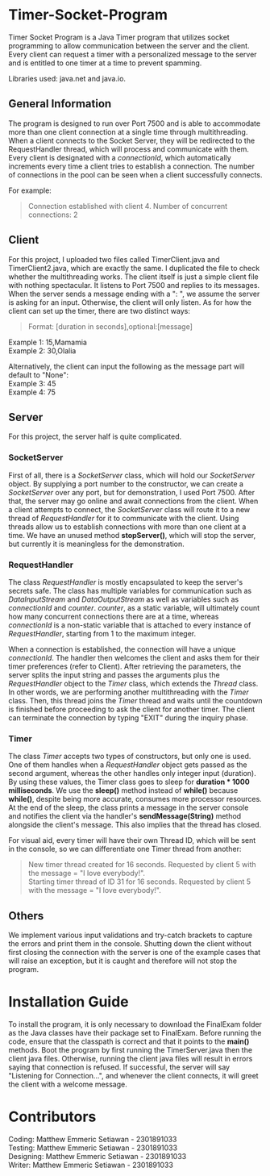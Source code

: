 # Timer-Socket-Program

Timer Socket Program is a Java Timer program that utilizes socket programming to allow communication between the server and the client. Every client can request a timer with a personalized message to the server and is entitled to one timer at a time to prevent spamming. <br />

Libraries used: java.net and java.io.


## General Information

The program is designed to run over Port 7500 and is able to accommodate more than one client connection at a single time through multithreading. When a client connects to the Socket Server, they will be redirected to the RequestHandler thread, which will process and communicate with them. Every client is designated with a *connectionId*, which automatically increments every time a client tries to establish a connection. The number of connections in the pool can be seen when a client successfully connects.

For example:
> Connection established with client 4. Number of concurrent connections: 2



## Client

For this project, I uploaded two files called TimerClient.java and TimerClient2.java, which are exactly the same. I duplicated the file to check whether the multithreading works. The client itself is just a simple client file with nothing spectacular. It listens to Port 7500 and replies to its messages. When the server sends a message ending with a ": ", we assume the server is asking for an input. Otherwise, the client will only listen. As for how the client can set up the timer, there are two distinct ways:

> Format: [duration in seconds],optional:[message]

Example 1: 15,Mamamia <br />
Example 2: 30,Olalia 

Alternatively, the client can input the following as the message part will default to "None": <br />
Example 3: 45 <br />
Example 4: 75



## Server

For this project, the server half is quite complicated. 

### SocketServer

First of all, there is a *SocketServer* class, which will hold our *SocketServer* object. By supplying a port number to the constructor, we can create a *SocketServer* over any port, but for demonstration, I used Port 7500. After that, the server may go online and await connections from the client. When a client attempts to connect, the *SocketServer* class will route it to a new thread of *RequestHandler* for it to communicate with the client. Using threads allow us to establish connections with more than one client at a time. We have an unused method **stopServer()**, which will stop the server, but currently it is meaningless for the demonstration.

### RequestHandler
The class *RequestHandler* is mostly encapsulated to keep the server's secrets safe. The class has multiple variables for communication such as *DataInputStream* and *DataOutputStream* as well as variables such as *connectionId* and *counter*. *counter*, as a static variable, will ultimately count how many concurrent connections there are at a time, whereas *connectionId* is a non-static variable that is attached to every instance of *RequestHandler*, starting from 1 to the maximum integer.

When a connection is established, the connection will have a unique *connectionId*. The handler then welcomes the client and asks them for their timer preferences (refer to Client). After retrieving the parameters, the server splits the input string and passes the arguments plus the *RequestHandler* object to the *Timer* class, which extends the *Thread* class. In other words, we are performing another multithreading with the *Timer* class. Then, this thread joins the *Timer* thread and waits until the countdown is finished before proceeding to ask the client for another timer. The client can terminate the connection by typing "EXIT" during the inquiry phase.

### Timer
The class *Timer* accepts two types of constructors, but only one is used. One of them handles when a *RequestHandler* object gets passed as the second argument, whereas the other handles only integer input (duration). By using these values, the Timer class goes to sleep for **duration * 1000 milliseconds**. We use the **sleep()** method instead of **while()** because **while()**, despite being more accurate, consumes more processor resources. At the end of the sleep, the class prints a message in the server console and notifies the client via the handler's **sendMessage(String)** method alongside the client's message. This also implies that the thread has closed.

For visual aid, every timer will have their own Thread ID, which will be sent in the console, so we can differentiate one Timer thread from another:
> New timer thread created for 16 seconds. Requested by client 5 with the message = "I love everybody!". <br />
> Starting timer thread of ID 31 for 16 seconds. Requested by client 5 with the message = "I love everybody!". <br />

## Others

We implement various input validations and try-catch brackets to capture the errors and print them in the console. Shutting down the client without first closing the connection with the server is one of the example cases that will raise an exception, but it is caught and therefore will not stop the program.


# Installation Guide

To install the program, it is only necessary to download the FinalExam folder as the Java classes have their package set to FinalExam. Before running the code, ensure that the classpath is correct and that it points to the **main()** methods. Boot the program by first running the TimerServer.java then the client java files. Otherwise, running the client java files will result in errors saying that connection is refused. If successful, the server will say "Listening for Connection...", and whenever the client connects, it will greet the client with a welcome message.



# Contributors

Coding: Matthew Emmeric Setiawan - 2301891033 <br />
Testing: Matthew Emmeric Setiawan - 2301891033 <br />
Designing: Matthew Emmeric Setiawan - 2301891033 <br />
Writer: Matthew Emmeric Setiawan - 2301891033
